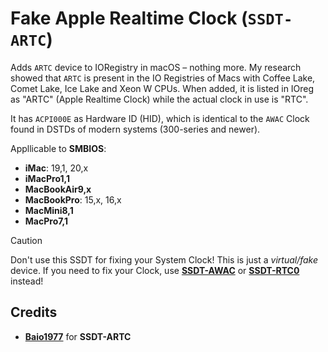 # Fake Apple Realtime Clock (`SSDT-ARTC`) 
Adds `ARTC` device to IORegistry in macOS – nothing more. My research showed that `ARTC` is present in the IO Registries of Macs with Coffee Lake, Comet Lake, Ice Lake and Xeon W CPUs. When added, it is listed in IOreg as "ARTC" (Apple Realtime Clock) while the actual clock in use is "RTC".

It has `ACPI000E` as Hardware ID (HID), which is identical to the `AWAC` Clock found in DSTDs of modern systems (300-series and newer).

Appllicable to **SMBIOS**:

- **iMac**: 19,1, 20,x
- **iMacPro1,1**
- **MacBookAir9,x**
- **MacBookPro**: 15,x, 16,x
- **MacMini8,1**
- **MacPro7,1**

> [!CAUTION]
>
> Don't use this SSDT for fixing your System Clock! This is just a _virtual/fake_  device. If you need to fix your Clock, use [**SSDT-AWAC**](/Content/01_Adding_missing_Devices_and_enabling_Features/System_Clock_(SSDT-AWAC)) or [**SSDT-RTC0**](/Content/01_Adding_missing_Devices_and_enabling_Features/System_Clock_(SSDT-RTC0)) instead!

## Credits
- [**Baio1977**](https://www.mstx.cn/Baio1977) for **SSDT-ARTC**
